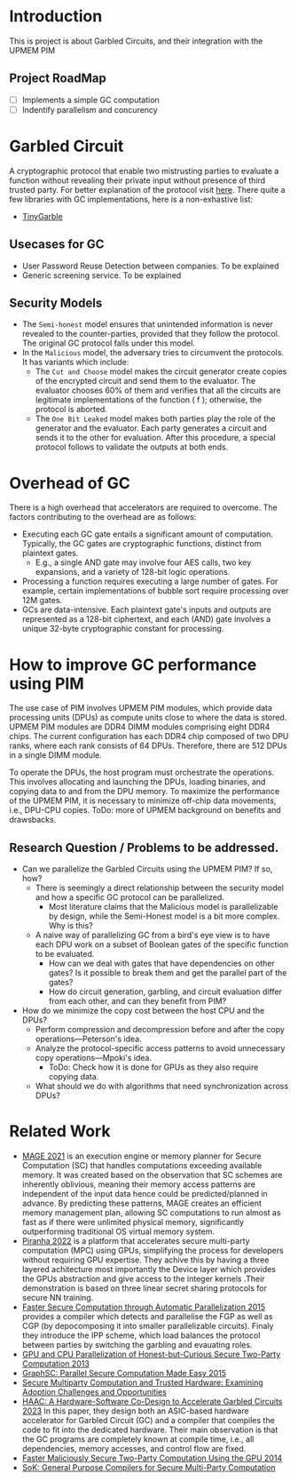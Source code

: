 # Introduction
This is project is about Garbled Circuits, and their integration with the UPMEM PIM

## Project RoadMap
-  [ ] Implements a simple GC computation
-  [ ] Indentify parallelism and concurency

# Garbled Circuit
A cryptographic protocol that enable two mistrusting parties to evaluate a function without revealing their private input without presence of third trusted party. For better explanation of the protocol visit [here](https://en.wikipedia.org/wiki/Garbled_circuit). There quite a few libraries with GC implementations, here is a non-exhastive list:
- [TinyGarble](https://github.com/IntelLabs/TinyGarble2.0)

## Usecases for GC
- User Password Reuse Detection between companies. To be explained
- Generic screening service. To be explained

## Security Models
- The `Semi-honest` model ensures that unintended information is never revealed to the counter-parties, provided that they follow the protocol. The original GC protocol falls under this model.
- In the `Malicious` model, the adversary tries to circumvent the protocols. It has variants which include:
  - The `Cut and Choose` model makes the circuit generator create copies of the encrypted circuit and send them to the evaluator. The evaluator chooses 60% of them and verifies that all the circuits are legitimate implementations of the function \( f \); otherwise, the protocol is aborted.
  - The `One Bit Leaked` model makes both parties play the role of the generator and the evaluator. Each party generates a circuit and sends it to the other for evaluation. After this procedure, a special protocol follows to validate the outputs at both ends.

# Overhead of GC
There is a high overhead that accelerators are required to overcome. The factors contributing to the overhead are as follows:

* Executing each GC gate entails a significant amount of computation. Typically, the GC gates are cryptographic functions, distinct from plaintext gates.
  * E.g., a single AND gate may involve four AES calls, two key expansions, and a variety of 128-bit logic operations.
* Processing a function requires executing a large number of gates. For example, certain implementations of bubble sort require processing over 12M gates.
* GCs are data-intensive. Each plaintext gate's inputs and outputs are represented as a 128-bit ciphertext, and each (AND) gate involves a unique 32-byte cryptographic constant for processing.

        
# How to improve GC performance using PIM
The use case of PIM involves UPMEM PIM modules, which provide data processing units (DPUs) as compute units close to where the data is stored. UPMEM PIM modules are DDR4 DIMM modules comprising eight DDR4 chips. The current configuration has each DDR4 chip composed of two DPU ranks, where each rank consists of 64 DPUs. Therefore, there are 512 DPUs in a single DIMM module. 

To operate the DPUs, the host program must orchestrate the operations. This involves allocating and launching the DPUs, loading binaries, and copying data to and from the DPU memory. To maximize the performance of the UPMEM PIM, it is necessary to minimize off-chip data movements, i.e., DPU-CPU copies. ToDo: more of UPMEM background on benefits and drawsbacks.

## Research Question / Problems to be addressed.
- Can we parallelize the Garbled Circuits using the UPMEM PIM? If so, how?
  - There is seemingly a direct relationship between the security model and how a specific GC protocol can be parallelized.
    - Most literature claims that the Malicious model is parallelizable by design, while the Semi-Honest model is a bit more complex. Why is this?
  - A naive way of parallelizing GC from a bird's eye view is to have each DPU work on a subset of Boolean gates of the specific function to be evaluated.
    - How can we deal with gates that have dependencies on other gates? Is it possible to break them and get the parallel part of the gates?
    - How do circuit generation, garbling, and circuit evaluation differ from each other, and can they benefit from PIM?
- How do we minimize the copy cost between the host CPU and the DPUs?
  - Perform compression and decompression before and after the copy operations—Peterson's idea.
  - Analyze the protocol-specific access patterns to avoid unnecessary copy operations—Mpoki's idea.
    - ToDo: Check how it is done for GPUs as they also require copying data.
  - What should we do with algorithms that need synchronization across DPUs?
 
# Related Work
- [MAGE 2021](https://www.usenix.org/conference/osdi21/presentation/kumar) is an execution engine or memory planner for Secure Computation (SC) that handles computations exceeding available memory. It was created based on the observation that SC schemes are inherently oblivious, meaning their memory access patterns are independent of the input data hence could be predicted/planned in advance. By predicting these patterns, MAGE creates an efficient memory management plan, allowing SC computations to run almost as fast as if there were unlimited physical memory, significantly outperforming traditional OS virtual memory system.
- [Piranha 2022](https://www.usenix.org/system/files/sec22-watson.pdf) is a platform that accelerates secure multi-party computation (MPC) using GPUs, simplifying the process for developers without requiring GPU expertise. They achive this by having a three layered achitecture most importantly the Device layer which provides the GPUs abstraction and give access to the integer kernels .Their demonstration is based on three linear secret sharing protocols for secure NN training.
- [Faster Secure Computation through Automatic Parallelization 2015](https://www.usenix.org/system/files/conference/usenixsecurity15/sec15-paper-buescher.pdf) provides a compiler which detects and parallelise the FGP as well as CGP (by depocomposing it into smaller parallelizable circuits). Finaly they introduce the IPP scheme, which load balances the protocol between parties by switching the garbling and evauating roles.
- [GPU and CPU Parallelization of Honest-but-Curious Secure Two-Party Computation 2013](https://shelat.khoury.northeastern.edu/dl/hmsg13-gpuyao.pdf)
- [GraphSC: Parallel Secure Computation Made Easy 2015](https://www.ieee-security.org/TC/SP2015/papers-archived/6949a377.pdf)
- [Secure Multiparty Computation and Trusted Hardware: Examining Adoption Challenges and Opportunities](https://onlinelibrary.wiley.com/doi/epdf/10.1155/2019/1368905)
- [HAAC: A Hardware-Software Co-Design to Accelerate Garbled Circuits 2023](https://arxiv.org/pdf/2211.13324) In this paper, they design both an ASIC-based hardware accelerator for Garbled Circuit (GC) and a compiler that compiles the code to fit into the dedicated hardware. Their main observation is that the GC programs are completely known at compile time, i.e., all dependencies, memory accesses, and control flow are fixed.  
- [Faster Maliciously Secure Two-Party Computation Using the GPU 2014](https://eprint.iacr.org/2014/270.pdf)
- [SoK: General Purpose Compilers for Secure Multi-Party Computation](https://ieeexplore.ieee.org/stamp/stamp.jsp?tp=&arnumber=8835312)
